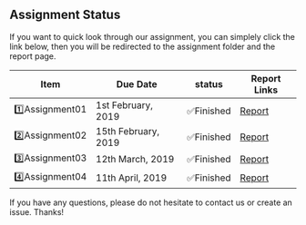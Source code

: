 ## Assignment Status

If you want to quick look through our assignment, you can simplely click the link below, then you will be redirected to the assignment folder and the report page. 

|    **Item**     | **Due Date**          | **status** | **Report Links** |
|-----------------|-----------------------|------------|------------------|
| :one:Assignment01| 1st February, 2019 |:white_check_mark:Finished|[Report](https://github.com/UBC-TestingCourse/group8/blob/master/Reports/CPEN522-Assignment1.pdf)|
| :two:Assignment02| 15th February, 2019|:white_check_mark:Finished|[Report](https://github.com/UBC-TestingCourse/group8/blob/master/Reports/group8_assignment2.pdf)|
| :three:Assignment03| 12th March, 2019|:white_check_mark:Finished|[Report](https://github.com/UBC-TestingCourse/group8/blob/master/Reports/group8_assignment3.pdf)|
| :four:Assignment04| 11th April, 2019|:white_check_mark:Finished|[Report](https://github.com/UBC-TestingCourse/group8/blob/master/Reports/group8_assignment4.pdf)|


If you have any questions, please do not hesitate to contact us or create an issue. Thanks!
